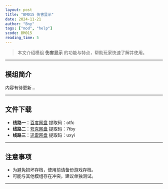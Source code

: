 ```yaml
---
layout: post
title: "BM015 伤害显示"
date: 2024-11-21
author: "Bny"
tags: ["mod", "help"]
scode: BM015
reading_time: 5
---
```


> 本文介绍模组 **伤害显示** 的功能与特点，帮助玩家快速了解并使用。

---

## 模组简介

内容有待更新...

---


## 文件下载
- **线路一**：[百度网盘](https://pan.baidu.com/s/1-92nX0WV4RfXgDB-17vVRQ?pwd=otfc)  提取码：otfc  
- **线路二**：[夸克网盘](https://pan.quark.cn/s/2ccc6a21a216?pwd=7tby)  提取码：7tby  
- **线路三**：[迅雷网盘](https://pan.xunlei.com/s/VOCCbZspwSKMxXDUOvjC-UraA1?pwd=uxyi)  提取码：uxyi  

---

## 注意事项
- 为避免损坏存档，使用前请备份游戏存档。
- 可能与其他模组存在冲突，建议单独测试。

---

